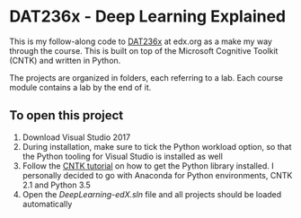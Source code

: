 # DAT236x - Deep Learning Explained

This is my follow-along code to [DAT236x](https://www.edx.org/course/deep-learning-explained-microsoft-dat236x) at edx.org as a make my way through the course. This is built on top of the Microsoft Cognitive Toolkit (CNTK) and written in Python.

The projects are organized in folders, each referring to a lab. Each course module contains a lab by the end of it.

## To open this project

1. Download Visual Studio 2017
2. During installation, make sure to tick the Python workload option, so that the Python tooling for Visual Studio is installed as well
3. Follow the [CNTK tutorial](https://docs.microsoft.com/en-us/cognitive-toolkit/setup-cntk-on-your-machine) on how to get the Python library installed. I personally decided to go with Anaconda for Python environments, CNTK 2.1 and Python 3.5
4. Open the *DeepLearning-edX.sln* file and all projects should be loaded automatically